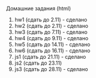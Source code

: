Домашние задания (html)

1. hw1 (сдать до 2.11) - сделано
2. hw2 (сдать до 2.11) - сделано
3. hw3 (сдать до 7.11) - сделано
4. hw4 (сдать до 9.11) - сделано
5. hw5 (сдать до 14.11) - сделано
6. hw6 (сдать до 16.11) - сделано
7. js1 (сдать до 21.11) - сделано
8. js2 (сдать до 23.11)
9. js3 (сдать до 28.11) - сделано

